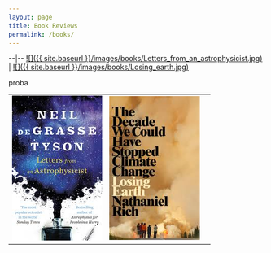 ```yaml
---
layout: page
title: Book Reviews
permalink: /books/
---
```


--|--
[![]({{ site.baseurl }}/images/books/Letters_from_an_astrophysicist.jpg)](https://itacdonev.github.io/ML-Stories/books/markdown/2020/01/16/BR-Letters-from-an-Astrophysicist.html) | [![]({{ site.baseurl }}/images/books/Losing_earth.jpg)](https://itacdonev.github.io/ML-Stories/books/markdown/2020/02/15/BR-Losing-Earth.html)


proba

<table style="width:100%">
  <tr>
    <td><img src="../images/books/Letters_from_an_astrophysicist.jpg" alt="Letters from an Astrophysicist"></th>
    <td><img src="../images/books/Losing_earth.jpg" alt="Losing Earth"><th> 
  </tr>
</table>